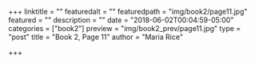 +++
linktitle = ""
featuredalt = ""
featuredpath = "img/book2/page11.jpg"
featured = ""
description = ""
date = "2018-06-02T00:04:59-05:00"
categories = ["book2"]
preview = "img/book2_prev/page11.jpg"
type = "post"
title = "Book 2, Page 11"
author = "Maria Rice"

+++

